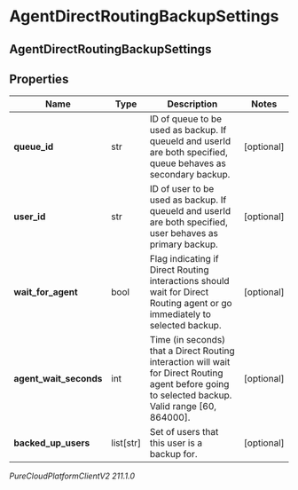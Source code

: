 # AgentDirectRoutingBackupSettings

## AgentDirectRoutingBackupSettings

## Properties

|Name | Type | Description | Notes|
|------------ | ------------- | ------------- | -------------|
| **queue_id** | str | ID of queue to be used as backup. If queueId and userId are both specified, queue behaves as secondary backup. | [optional] |
| **user_id** | str | ID of user to be used as backup. If queueId and userId are both specified, user behaves as primary backup. | [optional] |
| **wait_for_agent** | bool | Flag indicating if Direct Routing interactions should wait for Direct Routing agent or go immediately to selected backup. | [optional] |
| **agent_wait_seconds** | int | Time (in seconds) that a Direct Routing interaction will wait for Direct Routing agent before going to selected backup. Valid range [60, 864000]. | [optional] |
| **backed_up_users** | list[str] | Set of users that this user is a backup for. | [optional] |



_PureCloudPlatformClientV2 211.1.0_
